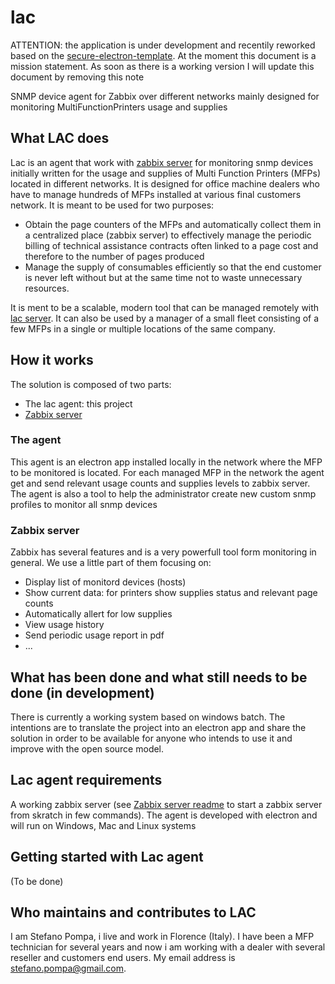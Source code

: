 # lac

ATTENTION: the application is under development and recentily reworked based on the [secure-electron-template](https://github.com/reZach/secure-electron-template). At the moment this document is a mission statement. As soon as there is a working version I will update this document by removing this note

SNMP device agent for Zabbix over different networks mainly designed for monitoring MultiFunctionPrinters usage and supplies

## What LAC does

Lac is an agent that work with [zabbix server](https://www.zabbix.com/) for monitoring snmp devices initially written for the usage and supplies of Multi Function Printers (MFPs) located in different networks. It is designed for office machine dealers who have to manage hundreds of MFPs installed at various final customers network. It is meant to be used for two purposes:

- Obtain the page counters of the MFPs and automatically collect them in a centralized place (zabbix server) to effectively manage the periodic billing of technical assistance contracts often linked to a page cost and therefore to the number of pages produced
- Manage the supply of consumables efficiently so that the end customer is never left without but at the same time not to waste unnecessary resources.

It is ment to be a scalable, modern tool that can be managed remotely with [lac server](https://github.com/steledama/lac). It can also be used by a manager of a small fleet consisting of a few MFPs in a single or multiple locations of the same company.

## How it works

The solution is composed of two parts:

- The lac agent: this project
- [Zabbix server](https://www.zabbix.com/)

### The agent

This agent is an electron app installed locally in the network where the MFP to be monitored is located. For each managed MFP in the network the agent get and send relevant usage counts and supplies levels to zabbix server. The agent is also a tool to help the administrator create new custom snmp profiles to monitor all snmp devices

### Zabbix server

Zabbix has several features and is a very powerfull tool form monitoring in general. We use a little part of them focusing on:

- Display list of monitord devices (hosts)
- Show current data: for printers show supplies status and relevant page counts
- Automatically allert for low supplies
- View usage history
- Send periodic usage report in pdf
- ...

## What has been done and what still needs to be done (in development)

There is currently a working system based on windows batch.
The intentions are to translate the project into an electron app and share the solution in order to be available for anyone who intends to use it and improve with the open source model.

## Lac agent requirements

A working zabbix server (see [Zabbix server readme](https://github.com/steledama/lac-agent/blob/main/zabbixServer/READMEzabbix.md) to start a zabbix server from skratch in few commands).
The agent is developed with electron and will run on Windows, Mac and Linux systems

## Getting started with Lac agent

(To be done)

## Who maintains and contributes to LAC

I am Stefano Pompa, i live and work in Florence (Italy). I have been a MFP technician for several years and now i am working with a dealer with several reseller and customers end users. My email address is stefano.pompa@gmail.com.
